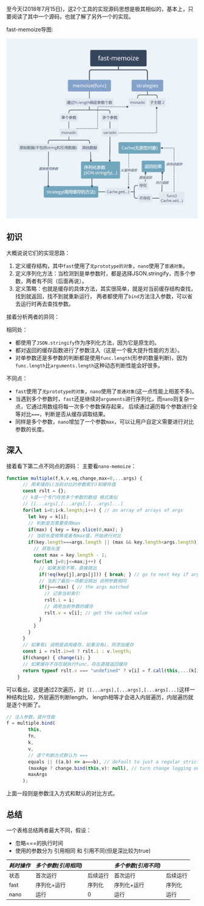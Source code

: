 至今天(2018年7月15日)，这2个工具的实现源码思想是极其相似的，基本上，只要阅读了其中一个源码，也就了解了另外一个的实现。

fast-memoize导图:

![](./fast-memoize.png)

## 初识

大概说说它们的实现思路：

1. 定义缓存结构，其中`fast`使用了`无prototype的对象`，`nano`使用了`普通对象`。
2. 定义序列化方法：当检测到是单参数时，都是选择JSON.stringify，而多个参数，两者有不同（后面再说）。
3. 定义策略：也就是缓存的具体方法，其实很简单，就是对当前缓存结构查找，找到就返回，找不到就重新运行，
    两者都使用了`bind`方法注入参数，可以省去运行时再去查找参数。
    
接着分析两者的异同：

相同处：

* 都使用了`JSON.stringify`作为序列化方法，因为它是原生的。
* 都对返回的缓存函数进行了参数注入（这是一个极大提升性能的方法）。
* 对单参数还是多参数的判断都是使用`func.length`(形参的数量判断)，因为`func.length`比`arguments.length`这种动态判断性能会好很多。

不同点：
* `fast`使用了`无prototype的对象`，`nano`使用了`普通对象`(这一点性能上相差不多)。
* 当遇到多个参数时，`fast`还是继续对`arguments`进行序列化，而`nano`则复杂一点，它通过用数组将每一次多个参数保存起来，
后续通过遍历每个参数进行全等对比`===`，判断是否从缓存调取结果。
* 同样是多个参数，`nano`增加了一个参数`max`，可以让用户自定义需要进行对比参数的长度。

## 深入
接着看下第二点不同点的源码：
主要看`nano-memoize`：
```js
function multiple(f,k,v,eq,change,max=0,...args) {
      // 用来储存i(当前对比的参数索引)和缓存值
      const rslt = {};
      // k是一个专门存放多个参数的数组 格式类似
      // [[...args],[...args],[...args]...]
      for(let i=0;i<k.length;i++) { // an array of arrays of args
        let key = k[i];
        // 判断是否需要使用max
        if(max) { key = key.slice(0,max); }
        // 当前长度相等或者有max值，开始进行对比
        if(key.length===args.length || (max && key.length<args.length)) {
          // 获取长度
          const max = key.length - 1;
          for(let j=0;j<=max;j++) {
            // 如果发现不等，直接跳出
            if(!eq(key[j],args[j])) { break; } // go to next key if args don't match
            // 当到了最后一项都没跳出 说明参数相同
            if(j===max) { // the args matched
              // 记录当前索引
              rslt.i = i;
              // 调用当前参数的缓存
              rslt.v = v[i]; // get the cached value
            }
          }
        }
      }
      // 如果有i 说明是调用缓存，如果没有i，则添加缓存
      const i = rslt.i>=0 ? rslt.i : v.length;
      if(change) { change(i); }
      // 如果缓存不存在就执行func，存在直接返回缓存
      return typeof rslt.v === "undefined" ? v[i] = f.call(this,...(k[i] = args)) : rslt.v;
    }
```

可以看出，这是通过2次遍历，对` [[...args],[...args],[...args]...]`这样一种结构比较，外层遍历判断length，
length相等才会进入内层遍历，内层遍历就是逐个判断了。

```js
// 注入参数，提升性能
f = multiple.bind(
        this,
        fn,
        k,
        v,
        // 逐个判断方式默认为 ===
        equals || ((a,b) => a===b), // default to just a regular strict comparison
        (maxAge ? change.bind(this,v): null), // turn change logging on and bind to arg cache v
        maxArgs
      );
```

上面一段则是参数注入方式和默认的对比方式。

## 总结
一个表格总结两者最大不同，假设：
* 忽略===的执行时间
* 使用的参数分为 引用相同 和 引用不同(但是深比较为true)

|*耗时操作*|*多个参数(引用相同)*|   |*多个参数(引用不同)*|    |
|------|--------|---------|----------|----------|
|状态  |首次运行 |后续运行|首次运行  |  后续运行|
|fast  |序列化+运行|序列化|序列化+运行|序列化|
|nano  |运行|0|运行|运行|

